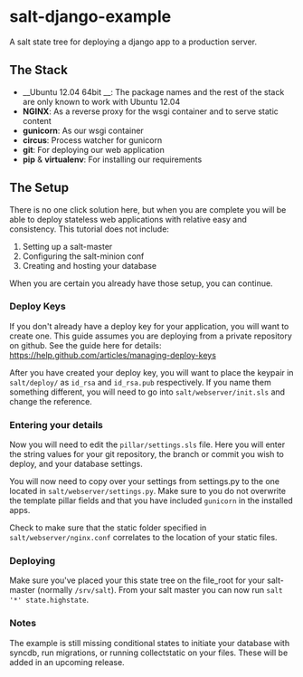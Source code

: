 # salt-django-example


A salt state tree for deploying a django app to a production server.

## The Stack


* __Ubuntu 12.04 64bit __: The package names and the rest of the stack are only known to work with Ubuntu 12.04
* __NGINX__: As a reverse proxy for the wsgi container and to serve static content
* __gunicorn__: As our wsgi container
* __circus__: Process watcher for gunicorn
* __git__: For deploying our web application
* __pip__ & __virtualenv__: For installing our requirements

## The Setup


There is no one click solution here, but when you are complete you will be able to deploy stateless web applications with relative easy and consistency. This tutorial does not include:

1. Setting up a salt-master
2. Configuring the salt-minion conf
3. Creating and hosting your database

When you are certain you already have those setup, you can continue.

### Deploy Keys

If you don't already have a deploy key for your application, you will want to create one. This guide assumes you are deploying from a private repository on github. See the guide here for details: https://help.github.com/articles/managing-deploy-keys

After you have created your deploy key, you will want to place the keypair in `salt/deploy/` as `id_rsa` and `id_rsa.pub` respectively. If you name them something different, you will need to go into ``salt/webserver/init.sls`` and change the reference.

### Entering your details

Now you will need to edit the ``pillar/settings.sls`` file. Here you will enter the string values for your git repository, the branch or commit you wish to deploy, and your database settings.

You will now need to copy over your settings from settings.py to the one located in ``salt/webserver/settings.py``. Make sure to you do not overwrite the template pillar fields and that you have included ``gunicorn`` in the installed apps.

Check to make sure that the static folder specified in ``salt/webserver/nginx.conf`` correlates to the location of your static files. 

### Deploying

Make sure you've placed your this state tree on the file_root for your salt-master (normally ``/srv/salt``). From your salt master you can now run ``salt '*' state.highstate``.

### Notes

The example is still missing conditional states to initiate your database with syncdb, run migrations, or running collectstatic on your files. These will be added in an upcoming release.